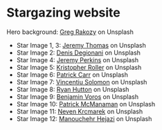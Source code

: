 # Stargazing website

Hero background: [Greg Rakozy](https://unsplash.com/@grakozy) on Unsplash

- Star Image 1, 3: [Jeremy Thomas](https://unsplash.com/@jeremythomasphoto) on Unsplash
- Star Image 2: [Denis Degionani](https://unsplash.com/@denisdegioanni) on Unsplash
- Star Image 4: [Jeremy Perkins](https://unsplash.com/@jeremyperkins) on Unsplash
- Star Image 5: [Kristopher Roller](https://unsplash.com/@krisroller) on Unsplash
- Star Image 6: [Patrick Carr](https://unsplash.com/@patrickedwardcarr) on Unsplash
- Star Image 7: [Vincentiu Solomon](https://unsplash.com/@vincentiu) on Unsplash
- Star Image 8: [Ryan Hutton](https://unsplash.com/@ryan_hutton_) on Unsplash
- Star Image 9: [Benjamin Voros](https://unsplash.com/@vorosbenisop) on Unsplash
- Star Image 10: [Patrick McManaman](https://unsplash.com/@patmcmanaman) on Unsplash
- Star Image 11: [Neven Krcmarek](https://unsplash.com/@nevenkrcmarek) on Unsplash
- Star Image 12: [Manouchehr Hejazi](https://unsplash.com/@patrol) on Unsplash

